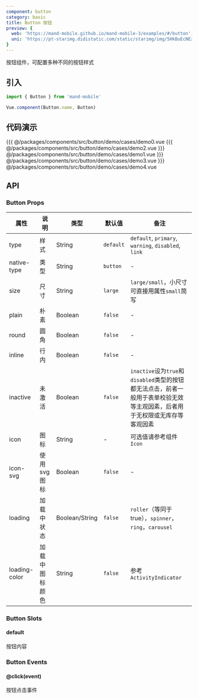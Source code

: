 ```yaml
---
component: button
category: basic
title: Button 按钮
preview: {
  web: 'https://mand-mobile.github.io/mand-mobile-3/examples/#/button',
  uni: 'https://pt-starimg.didistatic.com/static/starimg/img/5HkBuEcNEz1628591757155.png'
}
---
```


按钮组件，可配置多种不同的按钮样式

## 引入

```javascript
import { Button } from 'mand-mobile'

Vue.component(Button.name, Button)
```

## 代码演示

<MDDemoWrapper>
<!-- left wrapper -->
{{{ @/packages/components/src/button/demo/cases/demo0.vue
{{{ @/packages/components/src/button/demo/cases/demo2.vue
<!-- right wrapper -->
}}} @/packages/components/src/button/demo/cases/demo1.vue
}}} @/packages/components/src/button/demo/cases/demo3.vue
}}} @/packages/components/src/button/demo/cases/demo4.vue
</MDDemoWrapper>

## API

### Button Props
|属性 | 说明 | 类型 | 默认值 | 备注 |
|----|-----|------|------ |------|
|type|样式|String|`default`|`default`, `primary`, `warning`, `disabled`, `link`|
|native-type|类型|String|`button`|-|
|size|尺寸|String|`large`|`large/small`，小尺寸可直接用属性`small`简写|
|plain|朴素|Boolean|`false`|-|
|round|圆角|Boolean|`false`|-|
|inline|行内|Boolean|`false`|-|
|inactive|未激活|Boolean|`false`|`inactive`设为`true`和`disabled`类型的按钮都无法点击，前者一般用于表单校验无效等主观因素，后者用于无权限或无库存等客观因素|
|icon|图标|String|-|可选值请参考组件`Icon`|
|icon-svg <MDPlatformTag web/>|使用svg图标|Boolean|`false`|-|
|loading|加载中状态|Boolean\/String|`false`|`roller`（等同于true），`spinner`，`ring`，`carousel`|
|loading-color <MDPlatformTag web/>|加载中图标颜色|String|`false`|参考`ActivityIndicator`|

### Button Slots

#### default
按钮内容

### Button Events

#### @click(event)
按钮点击事件
